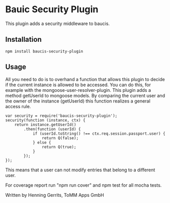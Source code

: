 # Bauic Security Plugin
This plugin adds a security middleware to baucis.

Installation
-------------

```
npm install baucis-security-plugin
```

Usage
---------

All you need to do is to overhand a function that allows this plugin to decide if the current instance is allowed
to be accessed. You can do this, for example with the mongoose-user-resolver-plugin.
This plugin adds a method getUserId to mongoose models. By comparing the current user and the owner 
of the instance (getUserId) this function realizes a general access rule.

```
var security = require('baucis-security-plugin');
security(function (instance, ctx) {
    return instance.getUserId()
        .then(function (userId) {
            if (userId.toString() !== ctx.req.session.passport.user) {
                return Q(false);
            } else {
                return Q(true);
            }
        });
});
```

This means that a user can not modify entries that belong to a different user.

For coverage report run "npm run cover" and npm test for all mocha tests.

Written by Henning Gerrits, ToMM Apps GmbH